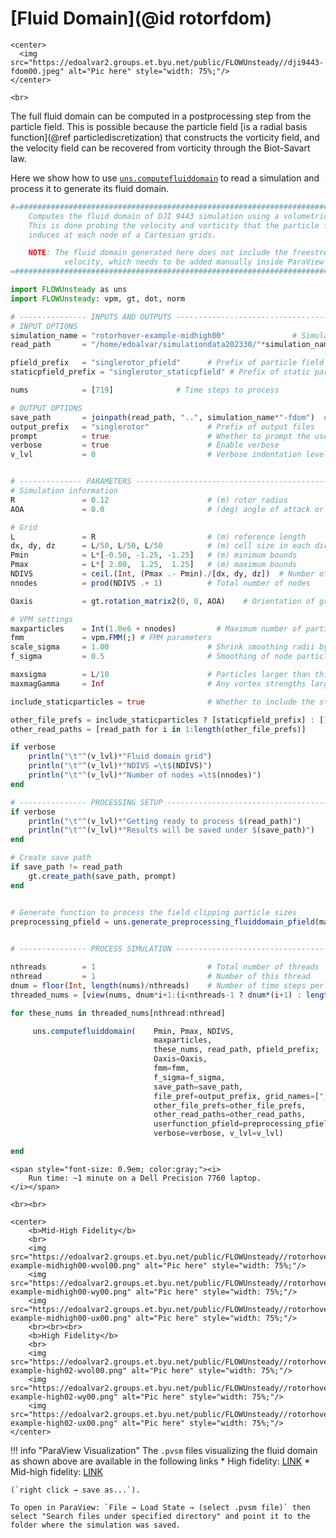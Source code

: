# [Fluid Domain](@id rotorfdom)

```@raw html
<center>
  <img src="https://edoalvar2.groups.et.byu.net/public/FLOWUnsteady//dji9443-fdom00.jpeg" alt="Pic here" style="width: 75%;"/>
</center>
```

```@raw html
<br>
```

The full fluid domain can be computed in a postprocessing step from the
particle field.
This is possible because the particle field
[is a radial basis function](@ref particlediscretization) that
constructs the vorticity field, and the velocity field can be recovered from
vorticity through the Biot-Savart law.

Here we show how to use [`uns.computefluiddomain`](@ref) to read a
simulation and process it to generate its fluid domain.

```julia
#=##############################################################################
    Computes the fluid domain of DJI 9443 simulation using a volumetric domain.
    This is done probing the velocity and vorticity that the particle field
    induces at each node of a Cartesian grids.

    NOTE: The fluid domain generated here does not include the freestream
            velocity, which needs to be added manually inside ParaView (if any).
=###############################################################################

import FLOWUnsteady as uns
import FLOWUnsteady: vpm, gt, dot, norm

# --------------- INPUTS AND OUTPUTS -------------------------------------------
# INPUT OPTIONS
simulation_name = "rotorhover-example-midhigh00"               # Simulation to read
read_path       = "/home/edoalvar/simulationdata202330/"*simulation_name # Where to read simulation from

pfield_prefix   = "singlerotor_pfield"      # Prefix of particle field files to read
staticpfield_prefix = "singlerotor_staticpfield" # Prefix of static particle field files to read

nums            = [719]              # Time steps to process

# OUTPUT OPTIONS
save_path       = joinpath(read_path, "..", simulation_name*"-fdom")  # Where to save fluid domain
output_prefix   = "singlerotor"             # Prefix of output files
prompt          = true                      # Whether to prompt the user
verbose         = true                      # Enable verbose
v_lvl           = 0                         # Verbose indentation level


# -------------- PARAMETERS ----------------------------------------------------
# Simulation information
R               = 0.12                      # (m) rotor radius
AOA             = 0.0                       # (deg) angle of attack or incidence angle

# Grid
L               = R                         # (m) reference length
dx, dy, dz      = L/50, L/50, L/50          # (m) cell size in each direction
Pmin            = L*[-0.50, -1.25, -1.25]   # (m) minimum bounds
Pmax            = L*[ 2.00,  1.25,  1.25]   # (m) maximum bounds
NDIVS           = ceil.(Int, (Pmax .- Pmin)./[dx, dy, dz])  # Number of cells in each direction
nnodes          = prod(NDIVS .+ 1)          # Total number of nodes

Oaxis           = gt.rotation_matrix2(0, 0, AOA)    # Orientation of grid

# VPM settings
maxparticles    = Int(1.0e6 + nnodes)         # Maximum number of particles
fmm             = vpm.FMM(;) # FMM parameters
scale_sigma     = 1.00                      # Shrink smoothing radii by this factor
f_sigma         = 0.5                       # Smoothing of node particles as sigma = f_sigma*meansigma

maxsigma        = L/10                      # Particles larger than this get shrunk to this size (this helps speed up computation)
maxmagGamma     = Inf                       # Any vortex strengths larger than this get clipped to this value

include_staticparticles = true              # Whether to include the static particles embedded in the solid surfaces

other_file_prefs = include_staticparticles ? [staticpfield_prefix] : []
other_read_paths = [read_path for i in 1:length(other_file_prefs)]

if verbose
    println("\t"^(v_lvl)*"Fluid domain grid")
    println("\t"^(v_lvl)*"NDIVS =\t$(NDIVS)")
    println("\t"^(v_lvl)*"Number of nodes =\t$(nnodes)")
end

# --------------- PROCESSING SETUP ---------------------------------------------
if verbose
    println("\t"^(v_lvl)*"Getting ready to process $(read_path)")
    println("\t"^(v_lvl)*"Results will be saved under $(save_path)")
end

# Create save path
if save_path != read_path
    gt.create_path(save_path, prompt)
end


# Generate function to process the field clipping particle sizes
preprocessing_pfield = uns.generate_preprocessing_fluiddomain_pfield(maxsigma, maxmagGamma;
                                                                        verbose=verbose, v_lvl=v_lvl+1)

# --------------- PROCESS SIMULATION -------------------------------------------

nthreads        = 1                         # Total number of threads
nthread         = 1                         # Number of this thread
dnum = floor(Int, length(nums)/nthreads)    # Number of time steps per thread
threaded_nums = [view(nums, dnum*i+1:(i<nthreads-1 ? dnum*(i+1) : length(nums))) for i in 0:nthreads-1]

for these_nums in threaded_nums[nthread:nthread]

     uns.computefluiddomain(    Pmin, Pmax, NDIVS,
                                maxparticles,
                                these_nums, read_path, pfield_prefix;
                                Oaxis=Oaxis,
                                fmm=fmm,
                                f_sigma=f_sigma,
                                save_path=save_path,
                                file_pref=output_prefix, grid_names=["_fdom"],
                                other_file_prefs=other_file_prefs,
                                other_read_paths=other_read_paths,
                                userfunction_pfield=preprocessing_pfield,
                                verbose=verbose, v_lvl=v_lvl)

end
```
```@raw html
<span style="font-size: 0.9em; color:gray;"><i>
    Run time: ~1 minute on a Dell Precision 7760 laptop.
</i></span>

<br><br>
```


```@raw html
<center>
    <b>Mid-High Fidelity</b>
    <br>
    <img src="https://edoalvar2.groups.et.byu.net/public/FLOWUnsteady//rotorhover-example-midhigh00-wvol00.png" alt="Pic here" style="width: 75%;"/>
    <img src="https://edoalvar2.groups.et.byu.net/public/FLOWUnsteady//rotorhover-example-midhigh00-wy00.png" alt="Pic here" style="width: 75%;"/>
    <img src="https://edoalvar2.groups.et.byu.net/public/FLOWUnsteady//rotorhover-example-midhigh00-ux00.png" alt="Pic here" style="width: 75%;"/>
    <br><br><br>
    <b>High Fidelity</b>
    <br>
    <img src="https://edoalvar2.groups.et.byu.net/public/FLOWUnsteady//rotorhover-example-high02-wvol00.png" alt="Pic here" style="width: 75%;"/>
    <img src="https://edoalvar2.groups.et.byu.net/public/FLOWUnsteady//rotorhover-example-high02-wy00.png" alt="Pic here" style="width: 75%;"/>
    <img src="https://edoalvar2.groups.et.byu.net/public/FLOWUnsteady//rotorhover-example-high02-ux00.png" alt="Pic here" style="width: 75%;"/>
</center>
```
!!! info "ParaView Visualization"
    The `.pvsm` files visualizing the fluid domain as shown above are
    available in the following links
    * High fidelity: [LINK](https://edoalvar2.groups.et.byu.net/public/FLOWUnsteady//dji9443-fdom-high02.pvsm)
    * Mid-high fidelity: [LINK](https://edoalvar2.groups.et.byu.net/public/FLOWUnsteady//dji9443-fdom-midhigh00.pvsm)

    (`right click → save as...`).

    To open in ParaView: `File → Load State → (select .pvsm file)` then
    select "Search files under specified directory" and point it to the
    folder where the simulation was saved.

